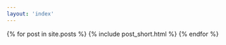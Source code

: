 ```yaml
---
layout: 'index'
---
```


{% for post in site.posts %}
   {% include post_short.html %}
{% endfor %}
